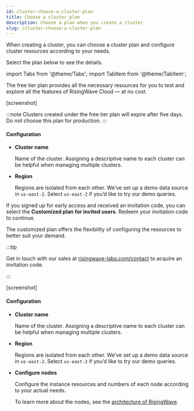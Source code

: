 ```yaml
---
id: cluster-choose-a-cluster-plan
title: Choose a cluster plan
description: Choose a plan when you create a cluster.
slug: /cluster-choose-a-cluster-plan
---
```


When creating a cluster, you can choose a cluster plan and configure cluster resources according to your needs.

Select the plan below to see the details.

import Tabs from '@theme/Tabs';
import TabItem from '@theme/TabItem';

<Tabs>

<TabItem value="free" label="Free plan">

The free tier plan provides all the necessary resources for you to test and explore all the features of RisingWave Cloud — at no cost.

[screenshot]

:::note
Clusters created under the free tier plan will expire after five days. Do not choose this plan for production.
:::

#### Configuration

- **Cluster name**

    Name of the cluster. Assigning a descriptive name to each cluster can be helpful when managing multiple clusters.

- **Region**

    Regions are isolated from each other. We’ve set up a demo data source in `us-east-2`. Select `us-east-2` if you’d like to try our demo queries.

</TabItem>

<TabItem value="customized" label="Customized plan">

If you signed up for early access and received an invitation code, you can select the **Customized plan for invited users**. Redeem your invitation code to continue.

The customized plan offers the flexibility of configuring the resources to better suit your demand.

:::tip

Get in touch with our sales at [risingwave-labs.com/contact](https://www.risingwave-labs.com/contact/) to acquire an invitation code.

:::

[screenshot]


#### Configuration

- **Cluster name**

    Name of the cluster. Assigning a descriptive name to each cluster can be helpful when managing multiple clusters.

- **Region**

    Regions are isolated from each other. We’ve set up a demo data source in `us-east-2`. Select `us-east-2` if you’d like to try our demo queries.

- **Configure nodes**

    Configure the instance resources and numbers of each node according to your actual needs.
    
    To learn more about the nodes, see the [architecture of RisingWave](https://www.risingwave.dev/docs/current/architecture/).

</TabItem>

</Tabs>